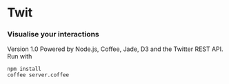 #		Twit
###	Visualise your interactions

Version 1.0
Powered by Node.js, Coffee, Jade, D3 and the Twitter REST API.
Run with
```
npm install
coffee server.coffee
```